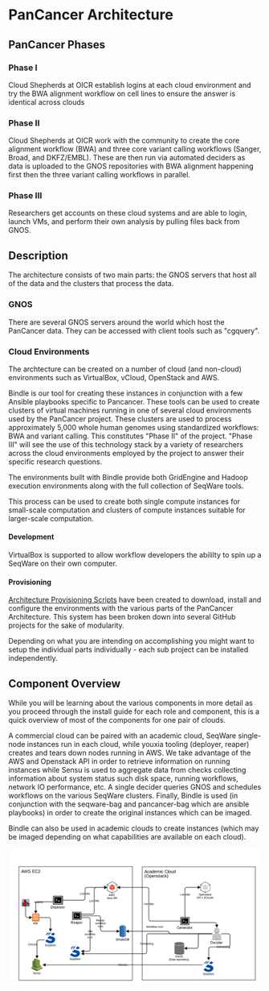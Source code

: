 # PanCancer Architecture

## PanCancer Phases

### Phase I

Cloud Shepherds at OICR establish logins at each cloud environment and try the BWA alignment workflow on cell lines to ensure the answer is identical across clouds

### Phase II

Cloud Shepherds at OICR work with the community to create the core alignment workflow (BWA) and three core variant calling workflows (Sanger, Broad, and DKFZ/EMBL).  These are then run via automated deciders as data is uploaded to the GNOS repositories with BWA alignment happening first then the three variant calling workflows in parallel.

### Phase III

Researchers get accounts on these cloud systems and are able to login, launch VMs, and perform their own analysis by pulling files back from GNOS.

## Description

The architecture consists of two main parts: the GNOS servers that host all of the data and the clusters that process the data. 

### GNOS

There are several GNOS servers around the world which host the PanCancer data. They can be accessed with client tools such as "cgquery".

### Cloud Environments

The archtecture can be created on a number of cloud (and non-cloud) environments such as VirtualBox, vCloud, OpenStack and AWS. 

Bindle is our tool for creating these instances in conjunction with a few Ansible playbooks specific to Pancancer.
These tools can be used to create clusters of
virtual machines running in one of several cloud environments used by the
PanCancer project.  These clusters are used to process approximately 5,000
whole human genomes using standardized workflows: BWA and variant calling. This
constitutes "Phase II" of the project. "Phase III" will see the use of this
technology stack by a variety of researchers across the cloud environments
employed by the project to answer their specific research questions.

The environments built with Bindle provide both GridEngine and Hadoop
execution environments along with the full collection of SeqWare tools.

This process can be used to create both single compute instances for
small-scale computation and clusters of compute instances suitable for
larger-scale computation.

#### Development

VirtualBox is supported to allow workflow developers the abililty to spin up a SeqWare on their own computer. 

#### Provisioning

[Architecture Provisioning Scripts](https://github.com/ICGC-TCGA-PanCancer/architecture-setup) have been created to download, install and configure the environments with the various parts of the PanCancer Architecture. This system has been broken down into several GitHub projects for the sake of modularity. 

Depending on what you are intending on accomplishing you might want to setup the individual parts individually - each sub project can be installed independently. 

## Component Overview

While you will be learning about the various components in more detail as you proceed through the install guide for each role and component, this is a quick overview of most of the components for one pair of clouds. 

A commercial cloud can be paired with an academic cloud, SeqWare single-node instances run in each cloud, while youxia tooling (deployer, reaper) creates and tears down nodes running in AWS. We take advantage of the AWS and Openstack API in order to retrieve information on running instances while Sensu is used to aggregate data from checks collecting information about system status such disk space, running workflows, network IO performance, etc. A single decider queries GNOS and schedules workflows on the various SeqWare clusters. Finally, Bindle is used (in conjunction with the seqware-bag and pancancer-bag which are ansible playbooks) in order to create the original instances which can be imaged. 

Bindle can also be used in academic clouds to create instances (which may be imaged depending on what capabilities are available on each cloud). 


![Image of youxia](youxia.png)
